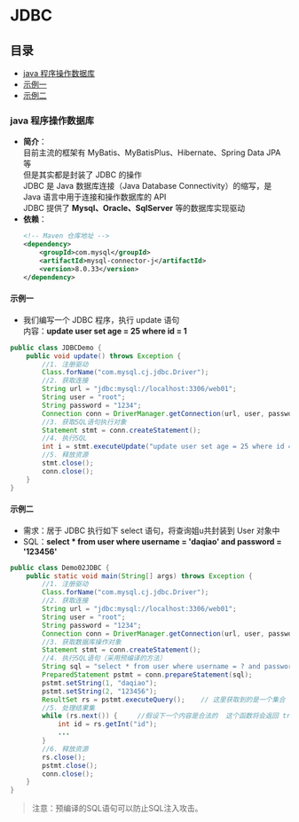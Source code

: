 # JDBC
## 目录
- [java 程序操作数据库](#java-程序操作数据库)
- [示例一](#示例一)
- [示例二](#示例二)

### java 程序操作数据库
* **简介**： <br>目前主流的框架有 MyBatis、MyBatisPlus、Hibernate、Spring Data JPA 等<br>但是其实都是封装了 JDBC 的操作<br>JDBC 是 Java 数据库连接（Java Database Connectivity）的缩写，是 Java 语言中用于连接和操作数据库的 API<br>JDBC 提供了 **Mysql、Oracle、SqlServer** 等的数据库实现驱动
* **依赖**： 
    ```xml
    <!-- Maven 仓库地址 -->
    <dependency>
        <groupId>com.mysql</groupId>
        <artifactId>mysql-connector-j</artifactId>
        <version>8.0.33</version>
    </dependency>
    ```

#### 示例一
* 我们编写一个 JDBC 程序，执行 update 语句<br>内容：**update user set age = 25 where id = 1**
```java
public class JDBCDemo { 
    public void update() throws Exception {
        //1. 注册驱动
        Class.forName("com.mysql.cj.jdbc.Driver");
        //2. 获取连接
        String url = "jdbc:mysql://localhost:3306/web01";
        String user = "root";
        String password = "1234";
        Connection conn = DriverManager.getConnection(url, user, password);
        //3. 获取SQL语句执行对象
        Statement stmt = conn.createStatement();
        //4. 执行SQL
        int i = stmt.executeUpdate("update user set age = 25 where id = 1");
        //5. 释放资源
        stmt.close();
        conn.close();
    }
}
```

#### 示例二
* 需求：居于 JDBC 执行如下 select 语句，将查询姐u共封装到 User 对象中
* SQL：**select * from user where username = 'daqiao' and password = '123456'**
```java
public class Demo02JDBC { 
    public static void main(String[] args) throws Exception {
        //1. 注册驱动
        Class.forName("com.mysql.cj.jdbc.Driver");
        //2. 获取连接
        String url = "jdbc:mysql://localhost:3306/web01";
        String user = "root";
        String password = "1234";
        Connection conn = DriverManager.getConnection(url, user, password);
        //3. 获取数据库操作对象
        Statement stmt = conn.createStatement();
        //4. 执行SQL语句（采用预编译的方法）
        String sql = "select * from user where username = ? and password = ?";
        PreparedStatement pstmt = conn.prepareStatement(sql);
        pstmt.setString(1, "daqiao");
        pstmt.setString(2, "123456");
        ResultSet rs = pstmt.executeQuery();    // 这里获取到的是一个集合
        //5. 处理结果集
        while (rs.next()) {     //假设下一个内容是合法的  这个函数将会返回 true（boolean 值）
            int id = rs.getInt("id");
            ...
        }
        //6. 释放资源
        rs.close();
        pstmt.close();
        conn.close();
    }
}
```
> 注意：预编译的SQL语句可以防止SQL注入攻击。